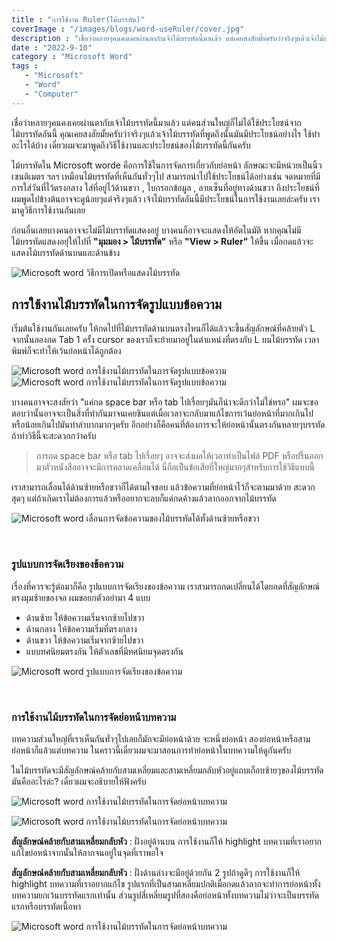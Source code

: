 ```yaml
---
title : "การใช้งาน Ruler(ไม้บรรทัด)"
coverImage : "/images/blogs/word-useRuler/cover.jpg"
description : "เชื่อว่าหลายๆคนคงเคยผ่านตากับเจ้าไม้บรรทัดนี้มาแล้ว แต่เคยสงสัยมั้ยครับว่าจริงๆแล้วเจ้าไม้บรรทัดที่พูดถึงนั้นมันมีประโยชน์อย่างไร ใช้ทำอะไรได้บ้าง เดี๋ยวผมจะมาพูดถึงวิธีใช้งานและประโยชน์ของไม้บรรทัดนี้กันครับ"
date : "2022-9-10"
category : "Microsoft Word"
tags : 
   - "Microsoft"
   - "Word"
   - "Computer"
---
```


เชื่อว่าหลายๆคนคงเคยผ่านตากับเจ้าไม้บรรทัดนี้มาแล้ว แต่คนส่วนใหญ่ก็ไม่ได้ใช้ประโยชน์จากไม้บรรทัดอันนี้ คุณเคยสงสัยมั้ยครับว่าจริงๆแล้วเจ้าไม้บรรทัดที่พูดถึงนั้นมันมีประโยชน์อย่างไร ใช้ทำอะไรได้บ้าง เดี๋ยวผมจะมาพูดถึงวิธีใช้งานและประโยชน์ของไม้บรรทัดนี้กันครับ

ไม้บรรทัดใน Microsoft worde คือการใช้ในการจัดการเกี่ยวกับย่อหน้า ลักษณะจะมีหน่วยเป็นนิ้ว เซนติเมตร ฯลฯ เหมือนไม้บรรทัดที่เห็นกันทั่วๆไป สามารถนำไปใช้ประโยชน์ได้อย่างเช่น จดหมายที่มีการใส่วันที่ไว้ตรงกลาง ใส่ที่อยู่ไว้ด้านขวา , ใบกรอกข้อมูล , ลายเซ็นที่อยู่ทางด้านขวา ถึงประโยชน์ที่ผมพูดไปข้างต้นอาจจะดูน้อยๆแต่จริงๆแล้ว เจ้าไม้บรรทัดอันนี้มีประโยชน์ในการใช้งานเลยล่ะครับ เรามาดูวิธีการใช้งานกันเลย

ก่อนอื่นเลยบางคนอาจจะไม่มีไม้บรรทัดแสดงอยู่ บางคนก็อาจจะแสดงให้อัตโนมัติ หากคุณไม่มีไม้บรรทัดแสดงอยุ่ให้ไปที่ **"มุมมอง > ไม้บรรทัด"** หรือ **"View > Ruler"** ให้ขึ้น เมื่อกดแล้วจะแสดงไม้บรรทัดด้านบนและด้านข้าง

![Microsoft word วิธีการเปิดหรือแสดงไม้บรรทัด](/images/blogs/word-useRuler/1.png "มุมมอง > ไม้บรรทัด") 

## การใช้งานไม้บรรทัดในการจัดรูปแบบข้อความ
เริ่มต้นใช้งานกันเลยครับ ให้กดไปที่ไม้บรรทัดด้านบนตรงไหนก็ได้แล้วจะขึ้นสัญลักษณ์ที่คล้ายตัว L จากนั้นลองกด Tab 1 ครั้ง cursor ของเราก็จะย้ายมาอยู่ในตำแหน่งที่ตรงกับ L บนไม้บรรทัด เวลาพิมพ์ก็จะทำให้เว้นย่อหน้าได้ถูกต้อง

![Microsoft word การใช้งานไม้บรรทัดในการจัดรูปแบบข้อความ](/images/blogs/word-useRuler/2.png "การใช้งานไม้บรรทัดในการจัดรูปแบบข้อความ") 
![Microsoft word การใช้งานไม้บรรทัดในการจัดรูปแบบข้อความ](/images/blogs/word-useRuler/3.png "การใช้งานไม้บรรทัดในการจัดรูปแบบข้อความ") 

บางคนอาจจะสงสัยว่า "แค่กด space bar หรือ tab ไปเรื่อยๆมันก็น่าจะดีกว่าไม่ใช่หรอ" ผมจะขอตอบว่านั้นอาจจะเป็นสิ่งที่ทำกันมาจนเคยชินแต่เมื่อเวลาจะกลับมาแก้ไขการเว้นย่อหน้าที่มากเกินไปหรือน้อยเกินไปมันทำลำบากมากๆครับ อีกอย่างก็คือคนที่ต้องการจะให้ย่อหน้านั้นตรงกันหลายๆบรรทัด ถ้าทำวิธีนี้จะสะดวกกว่าครับ

> การกด space bar หรือ tab ไปเรื่อยๆ อาจจะส่งผลให้เวลาทำเป็นไฟล์ PDF หรือปริ้นออกมาตัวหนังสืออาจจะมีการคลาดเคลื่อนได้ นี่ถือเป็นข้อเสียที่ใหญ่มากๆสำหรับการใช้วิธีแบบนี้

เราสามารถเลื่อนได้ด้านซ้ายหรือขวาก็ได้ตามใจชอบ แล้วข้อความที่ย่อหน้าไว้ก็จะตามมาด้วย สะดวกสุดๆ แต่ถ้าเกิดเราไม่ต้องการแล้วหรืออยากจะลบก็แค่กดค้างแล้วลากออกจากไม้บรรทัด

![Microsoft word เลื่อนการจัดข้อความของไม้บรรทัดได้ทั้งด้านซ้ายหรือขวา](/images/blogs/word-useRuler/4.png "เลื่อนการจัดข้อความได้ทั้งด้านซ้ายหรือขวา") 

<br>

### รูปแบบการจัดเรียงของข้อความ
เรื่องที่ควรจะรู้ต่อมาก็คือ รูปแบบการจัดเรียงของข้อความ เราสามารถกดเปลี่ยนได้โดยกดที่สัญลักษณ์ตรงมุมซ้ายของจอ ผมขอยกตัวอย่ามา 4 แบบ
   - ด้านซ้าย ให้ข้อความเริ่มจากซ้ายไปขวา
   - ด้านกลาง ให้ข้อความเริ่มที่ตรงกลาง
   - ด้านขวา ให้ข้อความเริ่มจากซ้ายไปขวา
   - แบบทศนิยมตรงกัน ให้ตัวเลขที่มีทศนิยมจุดตรงกัน

![Microsoft word รูปแบบการจัดเรียงของข้อความ](/images/blogs/word-useRuler/5.png "รูปแบบการจัดเรียงของข้อความ") 

<br>

### การใช้งานไม้บรรทัดในการจัดย่อหน้าบทความ
บทความส่วนใหญ่ที่เราเห็นกันทั่วๆไปเลยก็มักจะมีย่อหน้าด้วย จะหนึ่งย่อหน้า สองย่อหน้าหรือสามย่อหน้าก็แล้วแต่บทความ ในคราวนี้เดี๋ยวผมจะมาสอนการทำย่อหน้าในบทความให้ดูกันครับ

ในไม้บรรทัดจะมีสัญลักษณ์คล้ายกับสามเหลี่ยมและสามเหลี่ยมกลับหัวอยู่แถบเกือบซ้ายๆของไม้บรรทัด มันคืออะไรล่ะ? เดี๋ยวผมจะอธิบายให้ฟังครับ

![Microsoft word การใช้งานไม้บรรทัดในการจัดย่อหน้าบทความ](/images/blogs/word-useRuler/6.png "การใช้งานไม้บรรทัดในการจัดย่อหน้าบทความ")

![Microsoft word การใช้งานไม้บรรทัดในการจัดย่อหน้าบทความ](/images/blogs/word-useRuler/7.png "การใช้งานไม้บรรทัดในการจัดย่อหน้าบทความ") 

**สัญลักษณ์คล้ายกับสามเหลี่ยมกลับหัว** : ฝั่งอยู่ด้านบน การใช้งานก็ให้ highlight บทความที่เราอยากแก้ไขย่อหน้าจากนั้นให้ลากจนอยู่ในจุดที่เราพอใจ

**สัญลักษณ์คล้ายกับสามเหลี่ยมกลับหัว** : ฝั่งด้านล่างจะมีอยู่ด้วยกัน 2 รูปถ้าดูดีๆ การใช้งานก็ให้ highlight บทความที่เราอยากแก้ไข รูปแรกที่เป็นสามเหลี่ยมปกติเมื่อกดแล้วลากจะทำการย่อหน้าทั้งบทความยกเว้นบรรทัดแรกเท่านั้น ส่วนรูปสี่เหลี่ยมรูปที่สองคือย่อหน้าทั้งบทความไม่ว่าจะเป็นบรรทัดแรกหรือบรรทัดเนื้อหา

![Microsoft word การใช้งานไม้บรรทัดในการจัดย่อหน้าบทความ](/images/blogs/word-useRuler/8.png "การใช้งานไม้บรรทัดในการจัดย่อหน้าบทความ") 